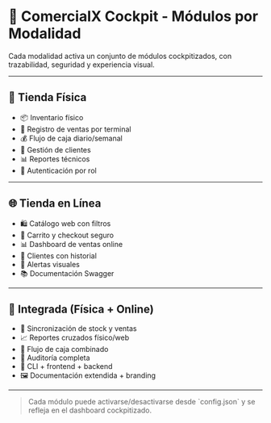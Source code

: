 # 🧩 ComercialX Cockpit - Módulos por Modalidad

Cada modalidad activa un conjunto de módulos cockpitizados, con trazabilidad, seguridad y experiencia visual.

---

## 🏪 Tienda Física

- 📦 Inventario físico
- 🧾 Registro de ventas por terminal
- 💰 Flujo de caja diario/semanal
- 👥 Gestión de clientes
- 📊 Reportes técnicos
- 🔐 Autenticación por rol

---

## 🌐 Tienda en Línea

- 🛍️ Catálogo web con filtros
- 🧾 Carrito y checkout seguro
- 📊 Dashboard de ventas online
- 👥 Clientes con historial
- 🔔 Alertas visuales
- 📚 Documentación Swagger

---

## 🧩 Integrada (Física + Online)

- 🔄 Sincronización de stock y ventas
- 📈 Reportes cruzados físico/web
- 🧠 Flujo de caja combinado
- 🧾 Auditoría completa
- 🧰 CLI + frontend + backend
- 🖼️ Documentación extendida + branding

---

> Cada módulo puede activarse/desactivarse desde \`config.json\` y se refleja en el dashboard cockpitizado.

